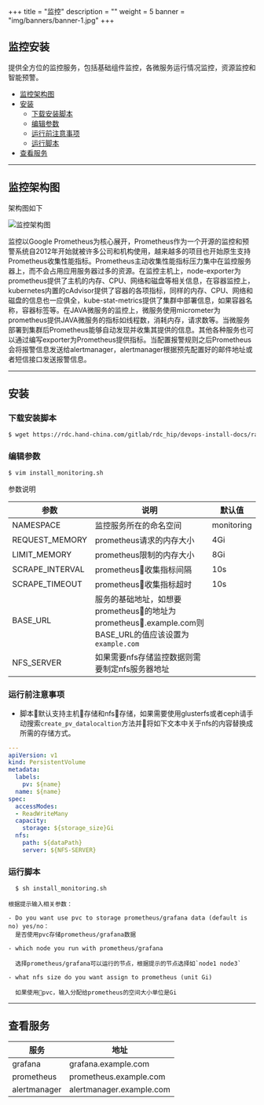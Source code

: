 +++
title = "监控"
description = ""
weight = 5
banner = "img/banners/banner-1.jpg"
+++

## 监控安装

提供全方位的监控服务，包括基础组件监控，各微服务运行情况监控，资源监控和智能预警。

- <font>[监控架构图](#监控架构图)</font>
- <font>[安装](#安装)</font>
  - <font>[下载安装脚本](#下载安装脚本)</font>
  - <font>[编辑参数](#编辑参数)</font>
  - <font>[运行前注意事项](#运行前注意事项)</font>
  - <font>[运行脚本](#运行脚本)</font>
- <font>[查看服务](#查看服务)</font>

---
## 监控架构图

架构图如下

![监控架构图](/img/docs/installation-configuration/development/monitoring-structure.jpeg)
<!--more-->

监控以Google Prometheus为核心展开，Prometheus作为一个开源的监控和预警系统自2012年开始就被许多公司和机构使用，越来越多的项目也开始原生支持Prometheus收集性能指标。Prometheus主动收集性能指标压力集中在监控服务器上，而不会占用应用服务器过多的资源。在监控主机上，node-exporter为prometheus提供了主机的内存、CPU、网络和磁盘等相关信息，在容器监控上，kubernetes内置的cAdvisor提供了容器的各项指标，同样的内存、CPU、网络和磁盘的信息也一应俱全，kube-stat-metrics提供了集群中部署信息，如果容器名称，容器标签等。在JAVA微服务的监控上，微服务使用micrometer为prometheus提供JAVA微服务的指标如线程数，消耗内存，请求数等。当微服务部署到集群后Prometheus能够自动发现并收集其提供的信息。其他各种服务也可以通过编写exporter为Prometheus提供指标。当配置报警规则之后Prometheus会将报警信息发送给alertmanager，alertmanager根据预先配置好的邮件地址或者短信接口发送报警信息。

---
## 安装

### 下载安装脚本
   
  ```bash
  $ wget https://rdc.hand-china.com/gitlab/rdc_hip/devops-install-docs/raw/master/devops/monitoring/install_monitoring.sh 
  ```
    
### 编辑参数
  
  ```bash
  $ vim install_monitoring.sh
  ```

  参数说明

参数 | 说明 | 默认值  
--- | --- | --- 
NAMESPACE |监控服务所在的命名空间| monitoring 
REQUEST_MEMORY |prometheus请求的内存大小 | 4Gi  
LIMIT_MEMORY | prometheus限制的内存大小 | 8Gi 
SCRAPE_INTERVAL|prometheus收集指标间隔 | 10s
SCRAPE_TIMEOUT |prometheus收集指标超时 | 10s
BASE_URL| 服务的基础地址，如想要prometheus的地址为prometheus.example.com则BASE_URL的值应该设置为`example.com`| 
NFS_SERVER|如果需要nfs存储监控数据则需要制定nfs服务器地址|

### 运行前注意事项

- 脚本默认支持主机存储和nfs存储，如果需要使用glusterfs或者ceph请手动搜索`create_pv_datalocaltion`方法并将如下文本中关于nfs的内容替换成所需的存储方式。

```yml
---
apiVersion: v1
kind: PersistentVolume
metadata:
  labels:
    pv: ${name}
  name: ${name}
spec:
  accessModes:
  - ReadWriteMany
  capacity:
    storage: ${storage_size}Gi
  nfs:
    path: ${dataPath}
    server: ${NFS-SERVER}
```

### 运行脚本

```bash
  $ sh install_monitoring.sh
```

    根据提示输入相关参数：

    - Do you want use pvc to storage prometheus/grafana data (default is no) yes/no：   
      是否使用pvc存储prometheus/grafana数据

    - which node you run with prometheus/grafana 
      
      选择prometheus/grafana可以运行的节点，根据提示的节点选择如`node1 node3`
    
    - what nfs size do you want assign to prometheus (unit Gi)

      如果使用pvc，输入分配给prometheus的空间大小单位是Gi

---
##  查看服务

|服务  | 地址|
|--- | ---| 
|grafana | grafana.example.com |
|prometheus| prometheus.example.com |
|alertmanager| alertmanager.example.com |